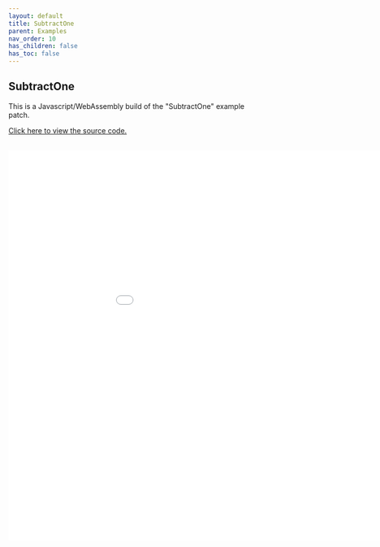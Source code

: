 ```yaml
---
layout: default
title: SubtractOne
parent: Examples
nav_order: 10
has_children: false
has_toc: false
---
```


## SubtractOne

This is a Javascript/WebAssembly build of the "SubtractOne" example patch.


<a href="https://github.com/cmajor-lang/cmajor/tree/main/examples/patches/SubtractOne" target="_blank">Click here to view the source code.</a>

<iframe style="display: inline-block; width: 1024; height: 768; border:none; padding-top: 1rem;"
        src="../../../assets/example_patches/SubtractOne/index.html">
</iframe>

